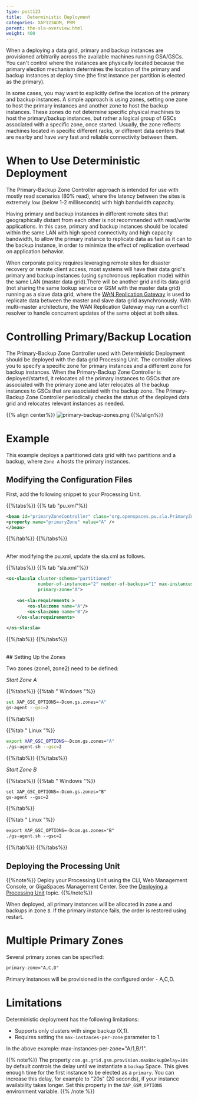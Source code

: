 ```yaml
---
type: post123
title:  Deterministic Deployment
categories: XAP123ADM, PRM
parent: the-sla-overview.html
weight: 400
---
```



When a deploying a data grid, primary and backup instances are provisioned arbitrarily across the available machines running GSA/GSCs. You can't control where the instances are physically located because the primary election mechanism determines the location of the primary and backup instances at deploy time (the first instance per partition is elected as the primary).

In some cases, you may want to explicitly define the location of the primary and backup instances. A simple approach is using zones, setting one zone to host the primary instances and another zone to host the backup instances. These zones do not determine specific physical machines to host the primary/backup instances, but rather a logical group of GSCs associated with a specific zone, once started. Usually, the zone reflects machines located in specific different racks, or different data centers that are nearby and have very fast and reliable connectivity between them.

# When to Use Deterministic Deployment

The Primary-Backup Zone Controller approach is intended for use with  mostly read scenarios (80% read), where the latency between the sites is extremely low (below 1-2 milliseconds) with high bandwidth capacity.

Having primary and backup instances in different remote sites that geographically distant from each other is not recommended with read/write applications. In this case, primary and backup instances should be located within the same LAN with high speed connectivity and high capacity bandwidth, to allow the primary instance to replicate data as fast as it can to the backup instance, in order to minimize the effect of replication overhead on application behavior.

When corporate policy requires leveraging remote sites for disaster recovery or remote client access, most systems will have their data grid's primary and backup instances (using synchronous replication mode) within the same LAN (master data grid).There will be another grid and its data grid (not sharing the same lookup service or GSM with the master data grid) running as a slave data grid, where the [WAN Replication Gateway](/sbp/wan-replication-gateway.html) is used to replicate data between the master and slave data grid asynchronously. With multi-master architecture, the WAN Replication Gateway may run a conflict resolver to handle concurrent updates of the same object at both sites.

# Controlling Primary/Backup Location

The Primary-Backup Zone Controller used with Deterministic Deployment should be deployed with the data grid Processing Unit. The controller allows you to specify a specific zone for primary instances and a different zone for backup instances. When the Primary-Backup Zone Controller is deployed/started, it relocates all the primary instances to GSCs that are associated with the primary zone and later relocates all the backup instances to GSCs that are associated with the backup zone. The Primary-Backup Zone Controller periodically checks the status of the deployed data grid and relocates relevant instances as needed.

{{% align center%}}
![primary-backup-zones.png](/attachment_files/admin/primary-backup-zones.png)
{{%/align%}}

# Example

This example deploys a partitioned data grid with two partitions and a backup, where `Zone A` hosts the primary instances.

## Modifying the Configuration Files

First, add the following snippet to your Processing Unit.

{{%tabs%}}
{{% tab "pu.xml"%}}
```xml
<bean id="primaryZoneController" class="org.openspaces.pu.sla.PrimaryZoneController" >
<property name="primaryZone" value="A" />
</bean>

```
{{%/tab%}}
{{%/tabs%}}

<br>
After modifying the pu.xml, update the sla.xml as follows.

{{%tabs%}}
{{% tab "sla.xml"%}}
```xml
<os-sla:sla cluster-schema="partitioned"
            number-of-instances="2" number-of-backups="1" max-instances-per-zone="A/1,B/1"
            primary-zone="A">
            
    <os-sla:requirements >
        <os-sla:zone name="A"/>
        <os-sla:zone name="B"/>
    </os-sla:requirements>
    
</os-sla:sla>
```
{{%/tab%}}
{{%/tabs%}}

<br>
## Setting Up the Zones

Two zones (zone1, zone2) need to be defined:

*Start Zone A*

{{%tabs%}}
{{%tab "  Windows "%}}

```bash
set XAP_GSC_OPTIONS=-Dcom.gs.zones="A"
gs-agent --gsc=2 
```
{{%/tab%}}

{{%tab "  Linux "%}}

```bash
export XAP_GSC_OPTIONS=-Dcom.gs.zones="A"
./gs-agent.sh --gsc=2
```

{{%/tab%}}
{{%/tabs%}}

*Start Zone B*

{{%tabs%}}
{{%tab "  Windows "%}}


```xml
set XAP_GSC_OPTIONS=-Dcom.gs.zones="B"
gs-agent --gsc=2 
```
{{%/tab%}}

{{%tab "  Linux "%}}

```xml
export XAP_GSC_OPTIONS=-Dcom.gs.zones="B"
./gs-agent.sh --gsc=2
```

{{%/tab%}}
{{%/tabs%}}

## Deploying the Processing Unit

{{%note%}}
Deploy your Processing Unit using the CLI, Web Management Console, or GigaSpaces Management Center. See the [Deploying a Processing Unit](./admin-deploy-pu.html) topic.
{{%/note%}}

When deployed, all primary instances will be allocated in zone `A` and backups in zone `B`. If the primary instance fails, the order is restored using restart.

# Multiple Primary Zones

Several primary zones can be specified:


```xml
primary-zone="A,C,D"
```

Primary instances will be provisioned in the configured order - A,C,D.

# Limitations

Deterministic deployment has the following limitations:

* Supports only clusters with singe backup (X,1).
* Requires setting the `max-instances-per-zone` parameter to 1.

In the above example: max-instances-per-zone="A/1,B/1".

{{% note%}}
The property `com.gs.grid.gsm.provision.maxBackupDelay=10s` by default controls the delay until we instantiate a `backup` Space. This gives enough time for the first instance to be elected as a `primary`. You can increase this delay, for example to "20s" (20 seconds), if your instance availability takes longer. Set this property in the `XAP_GSM_OPTIONS` environment variable.
{{% /note %}}


